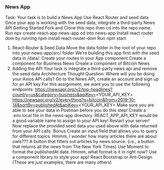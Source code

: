 ### News App

Task: Your task is to build a News App
Use React Router and seed data
Once your app is working with the seed data, integrate a third-party News API
Getting Started
Fork and Clone this repo then cd into the repo name.
Run npx create-react-app news-app
cd into news-app
Install react router dom by running npm install react-router-dom
Run npm start.
1. React-Router & Seed Data
Move the data folder in the root of your repo into your news-app/src/ folder
We're building this app first with the seed data in /data/.
Create your routes in your App component
Create a component for Business News
Create a component of Bitcoin News
2. Adding the API
Your task is integrate a third-party news api and remove the seed data
Architecture Thought Question: Where will you be doing your Axios API calls?
Go to the News API, create an account and sign up for an API key
For this assignment, we want you to use the following endpoints:
https://newsapi.org/v2/top-headlines?country=us&category=business&apiKey=<YOUR_API_KEY>
https://newsapi.org/v2/everything?q=bitcoin&from=2019-10-14&sortBy=publishedAt&apiKey=<YOUR_API_KEY>
Make sure you are able to see your data in Postman before you do this step! Create a .env.local file in the news-app directory. REACT_APP_API_KEY would be a good variable name to assign to your API key!
Restart your server!
Now replace the provided seed data you used above with data returned from your API calls.
Bonus
Create an input field that allows you to query for different topics. Hmmm, I wonder how many articles there are about owls???
A button that filters out articles by news source. (i.e., a button that returns all the news from The New York Times)
Use Moment to format the publishedAt date. Hmmm, what format is it in right now?
Use a component library to style your app! React Bootstrap or Ant-Design (These are just examples, there are many others)


